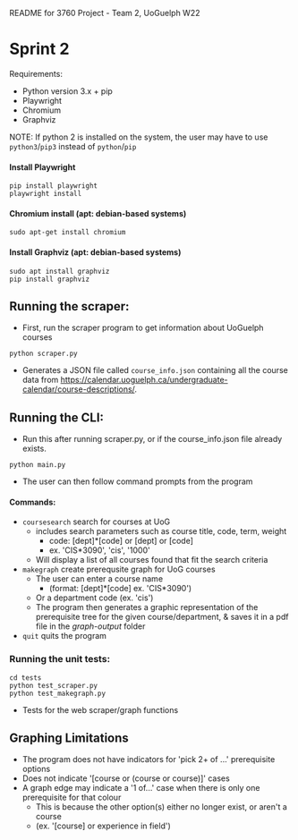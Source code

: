 README for 3760 Project - Team 2, UoGuelph W22

# Sprint 2

Requirements:
 - Python version 3.x + pip
 - Playwright 
 - Chromium
 - Graphviz

NOTE: If python 2 is installed on the system, the user may have to use `python3`/`pip3` instead of `python`/`pip`


#### Install Playwright
``` 
pip install playwright
playwright install
```
#### Chromium install (apt: debian-based systems)
``` 
sudo apt-get install chromium
```
#### Install Graphviz (apt: debian-based systems)
```
sudo apt install graphviz
pip install graphviz
```

## Running the scraper:
 - First, run the scraper program to get information about UoGuelph courses 
``` 
python scraper.py
```

- Generates a JSON file called ```course_info.json``` containing all the course data from https://calendar.uoguelph.ca/undergraduate-calendar/course-descriptions/.

## Running the CLI:
 - Run this after running scraper.py, or if the course_info.json file already exists.
```
python main.py
```
 - The user can then follow command prompts from the program
#### Commands:

- `coursesearch` search for courses at UoG
  - includes search parameters such as course title, code, term, weight
    - code: [dept]\*[code] or [dept] or [code]
    - ex. 'CIS\*3090', 'cis', '1000'
  - Will display a list of all courses found that fit the search criteria
- `makegraph` create prerequsite graph for UoG courses
  - The user can enter a course name 
    - (format: [dept]*[code] ex. 'CIS\*3090')
  - Or a department code (ex. 'cis')
  - The program then generates a graphic representation of the prerequisite tree for the given course/department, & saves it in a pdf file in the *graph-output* folder
- `quit` quits the program

### Running the unit tests:
```
cd tests
python test_scraper.py
python test_makegraph.py
```
- Tests for the web scraper/graph functions

## Graphing Limitations
  - The program does not have indicators for 'pick 2+ of ...' prerequisite options
  - Does not indicate '[course or (course or course)]' cases
  - A graph edge may indicate a '1 of...' case when there is only one prerequisite for that colour
    - This is because the other option(s) either no longer exist, or aren't a course 
    - (ex. '[course] or experience in field')
